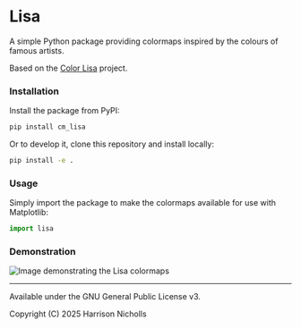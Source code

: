 # Lisa

A simple Python package providing colormaps inspired by the colours of famous artists.

Based on the [Color Lisa](https://colorlisa.com/) project.

### Installation
Install the package from PyPI:
```bash
pip install cm_lisa
```

Or to develop it, clone this repository and install locally:
```bash
pip install -e .
```

### Usage
Simply import the package to make the colormaps available for use with Matplotlib:
```python
import lisa
```
### Demonstration
![Image demonstrating the Lisa colormaps](docs/assets/lisa.svg)

-----------------------------
Available under the GNU General Public License v3.

Copyright (C) 2025 Harrison Nicholls
